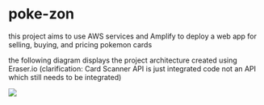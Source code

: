 # poke-zon
this project aims to use AWS services and Amplify to deploy a web app for selling, buying, and pricing pokemon cards

the following diagram displays the project architecture created using Eraser.io (clarification: Card Scanner API is just integrated code not an API which still needs to be integrated)

![](../main/pokezon-ci-small.png)
